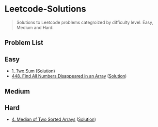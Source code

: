 # Leetcode-Solutions

> Solutions to Leetcode problems categroized by difficulty level: Easy, Medium and Hard.

## Problem List

## Easy

- [1. Two Sum](https://leetcode.com/problems/two-sum/) ([Solution](https://github.com/Ehtesham599/Leetcode-Solutions/blob/main/Easy/two_sum.py))
- [448. Find All Numbers Disappeared in an Array](https://leetcode.com/problems/find-all-numbers-disappeared-in-an-array/) ([Solution](https://github.com/Ehtesham599/Leetcode-Solutions/blob/main/Easy/find_disappeared_numbers.py))

## Medium

## Hard

- [4. Median of Two Sorted Arrays](https://leetcode.com/problems/median-of-two-sorted-arrays/) ([Solution](https://github.com/Ehtesham599/Leetcode-Solutions/blob/main/Hard/find_median_of_sorted_arrays.py))
